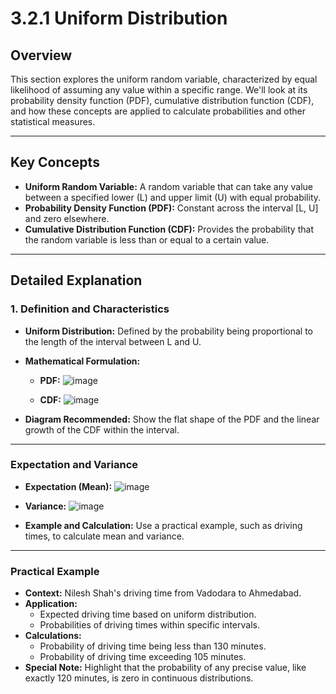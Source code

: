 # 3.2.1 Uniform Distribution

## Overview
This section explores the uniform random variable, characterized by equal likelihood of assuming any value within a specific range. We'll look at its probability density function (PDF), cumulative distribution function (CDF), and how these concepts are applied to calculate probabilities and other statistical measures.

---

## Key Concepts
- **Uniform Random Variable:** A random variable that can take any value between a specified lower (L) and upper limit (U) with equal probability.
- **Probability Density Function (PDF):** Constant across the interval [L, U] and zero elsewhere.
- **Cumulative Distribution Function (CDF):** Provides the probability that the random variable is less than or equal to a certain value.

---

## Detailed Explanation

### 1. Definition and Characteristics
- **Uniform Distribution:** Defined by the probability being proportional to the length of the interval between L and U.
- **Mathematical Formulation:**
  - **PDF:** ![image](https://github.com/user-attachments/assets/6b2cd708-b6ca-486a-8ad2-12c3de220938)

  - **CDF:** ![image](https://github.com/user-attachments/assets/85ca3f64-06d1-4c70-b47d-714800fc7059)

- **Diagram Recommended:** Show the flat shape of the PDF and the linear growth of the CDF within the interval.

---

### Expectation and Variance
- **Expectation (Mean):** ![image](https://github.com/user-attachments/assets/20a4b015-a227-475d-b3fd-0c1c9b4279ca)

- **Variance:** ![image](https://github.com/user-attachments/assets/6b47b4a2-6f36-471b-a401-453347343375)

- **Example and Calculation:** Use a practical example, such as driving times, to calculate mean and variance.

---

### Practical Example
- **Context:** Nilesh Shah's driving time from Vadodara to Ahmedabad.
- **Application:**
  - Expected driving time based on uniform distribution.
  - Probabilities of driving times within specific intervals.
- **Calculations:**
  - Probability of driving time being less than 130 minutes.
  - Probability of driving time exceeding 105 minutes.
- **Special Note:** Highlight that the probability of any precise value, like exactly 120 minutes, is zero in continuous distributions.
